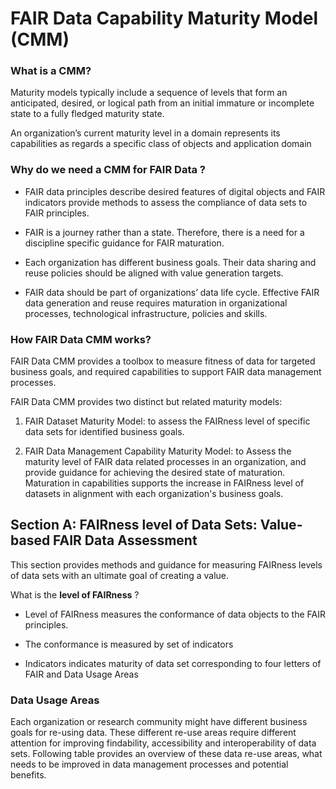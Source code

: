 # FAIR Data Capability Maturity Model (CMM)

  

### What is a CMM?

Maturity models typically include a sequence of levels that form an anticipated, desired, or logical path from an initial immature or incomplete state to a fully fledged maturity state.

An organization’s current maturity level in a domain represents its capabilities as regards a specific class of objects and application domain

  
  

### Why do we need a CMM for FAIR Data ?

-   FAIR data principles describe desired features of digital objects and FAIR indicators provide methods to assess the compliance of data sets to FAIR principles.
    
-   FAIR is a journey rather than a state. Therefore, there is a need for a discipline specific guidance for FAIR maturation.
    
-   Each organization has different business goals. Their data sharing and reuse policies should be aligned with value generation targets.
    
-   FAIR data should be part of organizations’ data life cycle. Effective FAIR data generation and reuse requires maturation in organizational processes, technological infrastructure, policies and skills.
    

  
### How FAIR Data CMM works?

  

FAIR Data CMM provides a toolbox to measure fitness of data for targeted business goals, and required capabilities to support FAIR data management processes.

FAIR Data CMM provides two distinct but related maturity models:

1)  FAIR Dataset Maturity Model: to assess the FAIRness level of specific data sets for identified business goals.

2)  FAIR Data Management Capability Maturity Model: to Assess the maturity level of FAIR data related processes in an organization, and provide guidance for achieving the desired state of maturation. Maturation in capabilities supports the increase in FAIRness level of datasets in alignment with each organization's business goals.

  
  

## Section A: FAIRness level of Data Sets: Value-based FAIR Data Assessment

This section provides methods and guidance for measuring FAIRness levels of data sets with an ultimate goal of creating a value.

What is the **level of FAIRness** ?

-   Level of FAIRness measures the conformance of data objects to the FAIR principles.
    
-   The conformance is measured by set of indicators
    
-   Indicators indicates maturity of data set corresponding to four letters of FAIR and Data Usage Areas

### Data Usage Areas

Each organization or research community might have different business goals for re-using data. These different re-use areas require different attention for improving findability, accessibility and interoperability of data sets. Following table provides an overview of these data re-use areas, what needs to be improved in data management processes and potential benefits.
